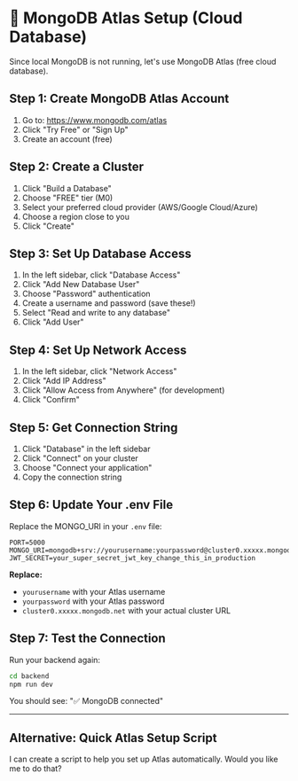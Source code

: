 # 🚀 MongoDB Atlas Setup (Cloud Database)

Since local MongoDB is not running, let's use MongoDB Atlas (free cloud database).

## Step 1: Create MongoDB Atlas Account

1. Go to: https://www.mongodb.com/atlas
2. Click "Try Free" or "Sign Up"
3. Create an account (free)

## Step 2: Create a Cluster

1. Click "Build a Database"
2. Choose "FREE" tier (M0)
3. Select your preferred cloud provider (AWS/Google Cloud/Azure)
4. Choose a region close to you
5. Click "Create"

## Step 3: Set Up Database Access

1. In the left sidebar, click "Database Access"
2. Click "Add New Database User"
3. Choose "Password" authentication
4. Create a username and password (save these!)
5. Select "Read and write to any database"
6. Click "Add User"

## Step 4: Set Up Network Access

1. In the left sidebar, click "Network Access"
2. Click "Add IP Address"
3. Click "Allow Access from Anywhere" (for development)
4. Click "Confirm"

## Step 5: Get Connection String

1. Click "Database" in the left sidebar
2. Click "Connect" on your cluster
3. Choose "Connect your application"
4. Copy the connection string

## Step 6: Update Your .env File

Replace the MONGO_URI in your `.env` file:

```env
PORT=5000
MONGO_URI=mongodb+srv://yourusername:yourpassword@cluster0.xxxxx.mongodb.net/excel_analytics
JWT_SECRET=your_super_secret_jwt_key_change_this_in_production
```

**Replace:**
- `yourusername` with your Atlas username
- `yourpassword` with your Atlas password
- `cluster0.xxxxx.mongodb.net` with your actual cluster URL

## Step 7: Test the Connection

Run your backend again:
```bash
cd backend
npm run dev
```

You should see: "✅ MongoDB connected"

---

## Alternative: Quick Atlas Setup Script

I can create a script to help you set up Atlas automatically. Would you like me to do that? 